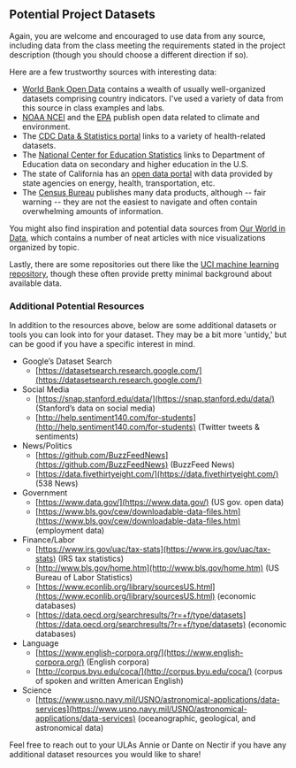 ## Potential Project Datasets

Again, you are welcome and encouraged to use data from any source, including data from the class meeting the requirements stated in the project description (though you should choose a different direction if so).

Here are a few trustworthy sources with interesting data:

* [World Bank Open Data](https://data.worldbank.org/) contains a wealth of usually well-organized datasets comprising country indicators. I've used a variety of data from this source in class examples and labs.
* [NOAA NCEI](https://www.ncdc.noaa.gov/) and the [EPA](https://www.epa.gov/data) publish open data related to climate and environment.
* The [CDC Data & Statistics portal](https://www.cdc.gov/datastatistics/index.html) links to a variety of health-related datasets.
* The [National Center for Education Statistics](https://nces.ed.gov/) links to Department of Education data on secondary and higher education in the U.S.
* The state of California has an [open data portal](https://data.ca.gov/) with data provided by state agencies on energy, health, transportation, etc.
* The [Census Bureau](https://data.census.gov/cedsci/) publishes many data products, although -- fair warning -- they are not the easiest to navigate and often contain overwhelming amounts of information.

You might also find inspiration and potential data sources from [Our World in Data](https://ourworldindata.org/), which contains a number of neat articles with nice visualizations organized by topic.

Lastly, there are some repositories out there like the [UCI machine learning repository](https://archive.ics.uci.edu/ml/index.php), though these often provide pretty minimal background about available data.

### Additional Potential Resources
In addition to the resources above, below are some additional datasets or tools you can look into for your dataset. They may be a bit more 'untidy,' but can be good if you have a specific interest in mind.

* Google’s Dataset Search
    * [https://datasetsearch.research.google.com/](https://datasetsearch.research.google.com/)
* Social Media
    * [https://snap.stanford.edu/data/](https://snap.stanford.edu/data/) (Stanford’s data on social media)
    * [http://help.sentiment140.com/for-students](http://help.sentiment140.com/for-students) (Twitter tweets & sentiments)
* News/Politics
    * [https://github.com/BuzzFeedNews](https://github.com/BuzzFeedNews) (BuzzFeed News) 
    * [https://data.fivethirtyeight.com/](https://data.fivethirtyeight.com/) (538 News)
* Government
    * [https://www.data.gov/](https://www.data.gov/) (US gov. open data)
    * [https://www.bls.gov/cew/downloadable-data-files.htm](https://www.bls.gov/cew/downloadable-data-files.htm) (employment data)
* Finance/Labor
    * [https://www.irs.gov/uac/tax-stats](https://www.irs.gov/uac/tax-stats) (IRS tax statistics)
    * [http://www.bls.gov/home.htm](http://www.bls.gov/home.htm) (US Bureau of Labor Statistics)
    * [https://www.econlib.org/library/sourcesUS.html](https://www.econlib.org/library/sourcesUS.html) (economic databases)
    * [https://data.oecd.org/searchresults/?r=+f/type/datasets](https://data.oecd.org/searchresults/?r=+f/type/datasets) (economic databases)
* Language
    * [https://www.english-corpora.org/](https://www.english-corpora.org/) (English corpora)
    * [http://corpus.byu.edu/coca/](http://corpus.byu.edu/coca/) (corpus of spoken and written American English)
* Science
    * [https://www.usno.navy.mil/USNO/astronomical-applications/data-services](https://www.usno.navy.mil/USNO/astronomical-applications/data-services) (oceanographic, geological, and astronomical data)

Feel free to reach out to your ULAs Annie or Dante on Nectir if you have any additional dataset resources you would like to share!
